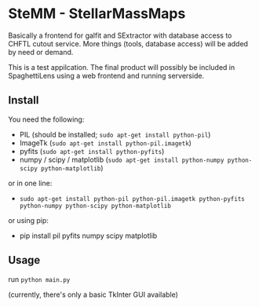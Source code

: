 # SteMM - StellarMassMaps

Basically a frontend for galfit and SExtractor with database access to CHFTL cutout service.
More things (tools, database access) will be added by need or demand.

This is a test appilcation. The final product will possibly be included in SpaghettiLens using a web frontend and running serverside.


## Install

You need the following:

* PIL    (should be installed; `sudo apt-get install python-pil`)
* ImageTk (`sudo apt-get install python-pil.imagetk`)
* pyfits (`sudo apt-get install python-pyfits`)
* numpy / scipy / matplotlib (`sudo apt-get install python-numpy python-scipy python-matplotlib`)

or in one line:

* `sudo apt-get install python-pil python-pil.imagetk python-pyfits python-numpy python-scipy python-matplotlib`

or using pip:

* pip install pil pyfits numpy scipy matplotlib

## Usage
run `python main.py`

(currently, there's only a basic TkInter GUI available)